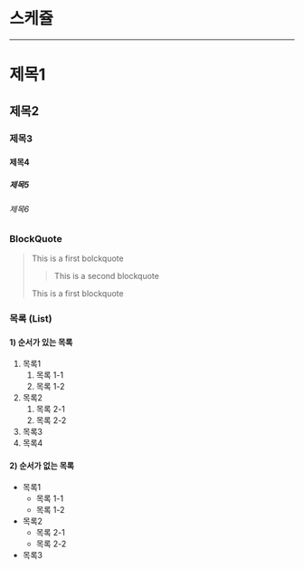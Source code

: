 # 스케쥴

---

# 제목1

## 제목2

### 제목3

#### 제목4

##### 제목5

###### 제목6

### BlockQuote

> This is a first bolckquote
>
> > This is a second blockquote
>
> This is a first blockquote

### 목록 (List)

#### 1) 순서가 있는 목록

1. 목록1
   1. 목록 1-1
   2. 목록 1-2
2. 목록2
   1. 목록 2-1
   2. 목록 2-2
3. 목록3
4. 목록4

#### 2) 순서가 없는 목록

- 목록1
  - 목록 1-1
  - 목록 1-2
- 목록2
  - 목록 2-1
  - 목록 2-2
- 목록3
